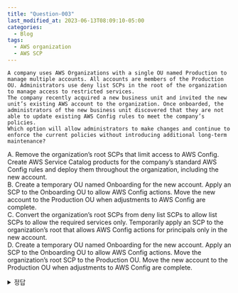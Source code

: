 ```yaml
---
title: "Question-003"
last_modified_at: 2023-06-13T08:09:10-05:00
categories:
  - Blog
tags:
  - AWS organization
  - AWS SCP
---
```


```
A company uses AWS Organizations with a single OU named Production to manage multiple accounts. All accounts are members of the Production OU. Administrators use deny list SCPs in the root of the organization to manage access to restricted services.
The company recently acquired a new business unit and invited the new unit’s existing AWS account to the organization. Once onboarded, the administrators of the new business unit discovered that they are not able to update existing AWS Config rules to meet the company’s policies.
Which option will allow administrators to make changes and continue to enforce the current policies without introducing additional long-term maintenance?
```

A. Remove the organization’s root SCPs that limit access to AWS Config. Create AWS Service Catalog products for the company’s standard AWS Config rules and deploy them throughout the organization, including the new account.
<br/>
B. Create a temporary OU named Onboarding for the new account. Apply an SCP to the Onboarding OU to allow AWS Config actions. Move the new account to the Production OU when adjustments to AWS Config are complete.
<br/>
C. Convert the organization’s root SCPs from deny list SCPs to allow list SCPs to allow the required services only. Temporarily apply an SCP to the organization’s root that allows AWS Config actions for principals only in the new account.
<br/>
D. Create a temporary OU named Onboarding for the new account. Apply an SCP to the Onboarding OU to allow AWS Config actions. Move the organization’s root SCP to the Production OU. Move the new account to the Production OU when adjustments to AWS Config are complete.
<br/>

<details>
  <summary>정답</summary>
  B (Site), D(Community)<br/>
  문제풀이 사이트에서는 B로 기술하고 있으나, 커뮤니티에서는 D가 압도적임.  
  <br/>
  SCP (Service control policy: 서비스 제어정책)  
  - 조직의 권한을 관리하는데 사용할 수 있는 조직정책 유형임. 
  - SCP는 조직의 모든 계정에 사용 가능한 최대 권한을 중앙에서 관리한다.  
  - SCP를 사용하면 조직의 엑세스 제어 지침에 따라 계정을 유지할 수 있음  
</deatils>
